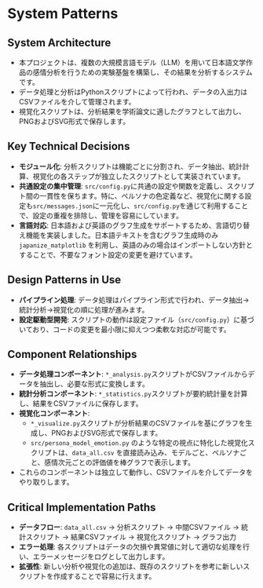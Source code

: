 # System Patterns

## System Architecture
- 本プロジェクトは、複数の大規模言語モデル（LLM）を用いて日本語文学作品の感情分析を行うための実験基盤を構築し、その結果を分析するシステムです。
- データ処理と分析はPythonスクリプトによって行われ、データの入出力はCSVファイルを介して管理されます。
- 視覚化スクリプトは、分析結果を学術論文に適したグラフとして出力し、PNGおよびSVG形式で保存します。

## Key Technical Decisions
- **モジュール化**: 分析スクリプトは機能ごとに分割され、データ抽出、統計計算、視覚化の各ステップが独立したスクリプトとして実装されています。
- **共通設定の集中管理**: `src/config.py`に共通の設定や関数を定義し、スクリプト間の一貫性を保ちます。特に、ペルソナの色定義など、視覚化に関する設定も`src/messages.json`に一元化し、`src/config.py`を通じて利用することで、設定の重複を排除し、管理を容易にしています。
- **言語対応**: 日本語および英語のグラフ生成をサポートするため、言語切り替え機能を実装しました。日本語テキストを含むグラフ生成時のみ `japanize_matplotlib` を利用し、英語のみの場合はインポートしない方針とすることで、不要なフォント設定の変更を避けています。

## Design Patterns in Use
- **パイプライン処理**: データ処理はパイプライン形式で行われ、データ抽出→統計分析→視覚化の順に処理が進みます。
- **設定駆動型開発**: スクリプトの動作は設定ファイル（`src/config.py`）に基づいており、コードの変更を最小限に抑えつつ柔軟な対応が可能です。

## Component Relationships
- **データ処理コンポーネント**: `*_analysis.py`スクリプトがCSVファイルからデータを抽出し、必要な形式に変換します。
- **統計分析コンポーネント**: `*_statistics.py`スクリプトが要約統計量を計算し、結果をCSVファイルに保存します。
- **視覚化コンポーネント**: 
  - `*_visualize.py`スクリプトが分析結果のCSVファイルを基にグラフを生成し、PNGおよびSVG形式で保存します。
  - `src/persona_model_emotion.py` のような特定の視点に特化した視覚化スクリプトは、`data_all.csv` を直接読み込み、モデルごと、ペルソナごと、感情次元ごとの評価値を棒グラフで表示します。
- これらのコンポーネントは独立して動作し、CSVファイルを介してデータをやり取りします。

## Critical Implementation Paths
- **データフロー**: `data_all.csv` → 分析スクリプト → 中間CSVファイル → 統計スクリプト → 結果CSVファイル → 視覚化スクリプト → グラフ出力
- **エラー処理**: 各スクリプトはデータの欠損や異常値に対して適切な処理を行い、エラーメッセージをログとして出力します。
- **拡張性**: 新しい分析や視覚化の追加は、既存のスクリプトを参考に新しいスクリプトを作成することで容易に行えます。
